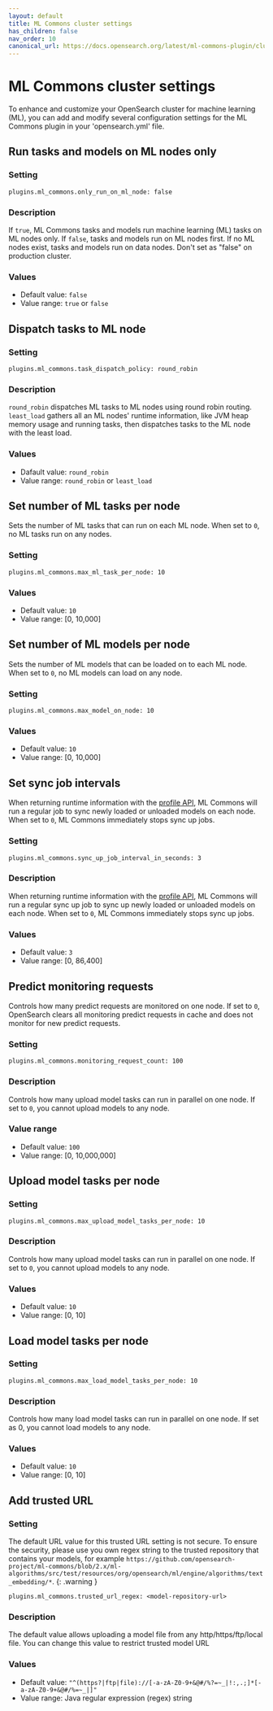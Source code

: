 ```yaml
---
layout: default
title: ML Commons cluster settings
has_children: false
nav_order: 10
canonical_url: https://docs.opensearch.org/latest/ml-commons-plugin/cluster-settings/
---
```


# ML Commons cluster settings

To enhance and customize your OpenSearch cluster for machine learning (ML), you can add and modify several configuration settings for the ML Commons plugin in your 'opensearch.yml' file.


## Run tasks and models on ML nodes only

### Setting

```
plugins.ml_commons.only_run_on_ml_node: false
```

### Description

If `true`, ML Commons tasks and models run machine learning (ML) tasks on ML nodes only. If `false`, tasks and models run on ML nodes first. If no ML nodes exist, tasks and models run on data nodes. Don't set as "false" on production cluster. 

### Values

- Default value: `false`
- Value range: `true` or `false`

## Dispatch tasks to ML node 

### Setting

```
plugins.ml_commons.task_dispatch_policy: round_robin
```

### Description

`round_robin` dispatches ML tasks to ML nodes using round robin routing. `least_load` gathers all an ML nodes' runtime information, like JVM heap memory usage and running tasks, then dispatches tasks to the ML node with the least load. 

### Values

- Dafault value: `round_robin`
- Value range: `round_robin` or `least_load`

## Set number of ML tasks per node

Sets the number of ML tasks that can run on each ML node. When set to `0`, no ML tasks run on any nodes.

### Setting

```
plugins.ml_commons.max_ml_task_per_node: 10
```

### Values

- Default value: `10`
- Value range: [0, 10,000]

## Set number of ML models per node

Sets the number of ML models that can be loaded on to each ML node. When set to `0`, no ML models can load on any node.

### Setting

```
plugins.ml_commons.max_model_on_node: 10
```

### Values

- Default value: `10`
- Value range: [0, 10,000]

## Set sync job intervals 

When returning runtime information with the [profile API]({{site.url}}{{site.baseurl}}/ml-commons-plugin/api#profile), ML Commons will run a regular job to sync newly loaded or unloaded models on each node. When set to `0`, ML Commons immediately stops sync up jobs.


### Setting

```
plugins.ml_commons.sync_up_job_interval_in_seconds: 3
```

### Description

When returning runtime information with the [profile API]({{site.url}}{{site.baseurl}}/ml-commons-plugin/api#profile), ML Commons will run a regular sync up job to sync up newly loaded or unloaded models on each node. When set to `0`, ML Commons immediately stops sync up jobs.

### Values

- Default value: `3`
- Value range: [0, 86,400]

## Predict monitoring requests

Controls how many predict requests are monitored on one node. If set to `0`, OpenSearch clears all monitoring predict requests in cache and does not monitor for new predict requests.

### Setting

```
plugins.ml_commons.monitoring_request_count: 100
```

### Description

Controls how many upload model tasks can run in parallel on one node. If set to `0`, you cannot upload models to any node.

### Value range

- Default value: `100`
- Value range: [0, 10,000,000]

## Upload model tasks per node

### Setting

```
plugins.ml_commons.max_upload_model_tasks_per_node: 10
```

### Description

Controls how many upload model tasks can run in parallel on one node. If set to `0`, you cannot upload models to any node.

### Values 

- Default value: `10`
- Value range: [0, 10]


## Load model tasks per node

### Setting

```
plugins.ml_commons.max_load_model_tasks_per_node: 10
```

### Description

Controls how many load model tasks can run in parallel on one node. If set as 0, you cannot load models to any node.

### Values 

- Default value: `10`
- Value range: [0, 10]

## Add trusted URL

### Setting

The default URL value for this trusted URL setting is not secure. To ensure the security, please use you own regex string to the trusted repository that contains your models, for example `https://github.com/opensearch-project/ml-commons/blob/2.x/ml-algorithms/src/test/resources/org/opensearch/ml/engine/algorithms/text_embedding/*`.
{: .warning }


```
plugins.ml_commons.trusted_url_regex: <model-repository-url>
```

### Description

The default value allows uploading a model file from any http/https/ftp/local file. You can change this value to restrict trusted model URL

### Values

- Default value: `"^(https?|ftp|file)://[-a-zA-Z0-9+&@#/%?=~_|!:,.;]*[-a-zA-Z0-9+&@#/%=~_|]"`
- Value range: Java regular expression (regex) string
